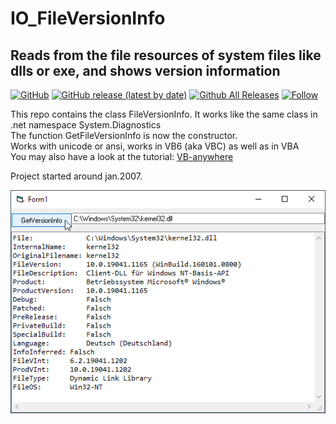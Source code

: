 # IO_FileVersionInfo  
## Reads from the file resources of system files like dlls or exe, and shows version information   

[![GitHub](https://img.shields.io/github/license/OlimilO1402/IO_FileVersionInfo?style=plastic)](https://github.com/OlimilO1402/IO_FileVersionInfo/blob/master/LICENSE) 
[![GitHub release (latest by date)](https://img.shields.io/github/v/release/OlimilO1402/IO_FileVersionInfo?style=plastic)](https://github.com/OlimilO1402/IO_FileVersionInfo/releases/latest)
[![Github All Releases](https://img.shields.io/github/downloads/OlimilO1402/IO_FileVersionInfo/total.svg)](https://github.com/OlimilO1402/IO_FileVersionInfo/releases/download/v1.2.4/IO_FileVersionInfo_v1.2.4.zip)
[![Follow](https://img.shields.io/github/followers/OlimilO1402.svg?style=social&label=Follow&maxAge=2592000)](https://github.com/OlimilO1402/IO_FileVersionInfo/watchers)


This repo contains the class FileVersionInfo. It works like the same class in .net namespace System.Diagnostics  
The function GetFileVersionInfo is now the constructor.  
Works with unicode or ansi, works in VB6 (aka VBC) as well as in VBA   
You may also have a look at the tutorial: [VB-anywhere](https://github.com/OlimilO1402/XL_VBanywhere)  
  
Project started around jan.2007.  

![FileVersionInfo Image](Resources/FileVersionInfo.png "FileVersionInfo Image")
